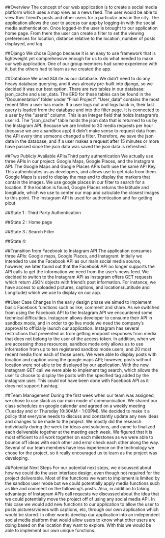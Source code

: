 ##Overview
The concept of our web application is to create a social media platform which uses a map view as a news feed. The user would be able to view their friend’s posts and other users for a particular area in the city. The application allows the user to access our app by logging-in with the social media authentication. Once logged-in the user is brought to our application home page. From there the user can create a filter to set the viewing preferences for location, distance relative to the location, number of posts displayed, and tag.

##Django
We chose Django because it is an easy to use framework that is lightweight yet comprehensive enough for us to do what needed to make our web application. One of our group members had some experience with it, but the others had to learn as we created the app.

##Database
	We used SQLite as our database. We didn’t need to do any heavy database querying, and it was already pre-built into django, so we decided it was our best option. There are two tables in our database: json_cache and user_data. The ERD for these tables can be found in the “Documentation” folder under “Final Project”. “User_data” contains the most recent filter a user has made. If a user logs out and logs back in, their last query is loaded from the database and into the filter page. It is connected to a user by the “userid” column. This is an integer field that holds Instagram’s user id. The “json_cache” table holds the json data that is returned to us by the Instagram API. Because we are limited to 30 media requests per hour (because we are a sandbox app) it didn’t make sense to request data from the API every time someone changed a filter. Therefore, we save the json data in the database, and if a user makes a request after 15 minutes or more have passed since the json data was saved the json data is refreshed.

##Two Publicly Available APIs/Third party authentication
	We actually use three APIs in our project: Google Maps, Google Places, and the Instagram API. The Google Maps and Google Places APIs both use the same API Key. This authenticates us as developers, and allows use to get data from them. Google Maps is used to display the map and to display the markers that contain the images. We use google places in our filter to search for a location. If the location is found, Google Places returns the latitude and longitude, which we use to center our map and calculate the closest images to this point. 
	The Instagram API is used for authentication and for getting picut


##State 1 : Third Party Authentication

##State 2 : Home page

##State 3 : Search Filter

##State 4: 

##Transition from Facebook to Instagram API
The application consumes three APIs: Google maps, Google Places, and Instagram. Initially we intended to use the Facebook API as our main social media source, however, we later found out that the Facebook API no longer supports the API calls to get the information we need from the user’s news feed. We decided to switch to the Instagram API as Instagram offers GET requests which return JSON objects with friend’s post information. For instance, we have access to uploaded pictures, captions, and locations(Latitude and Longitude) which we use to display on our app. 

##User Case Changes
In the early design phase we aimed to implement basic Facebook functions such as like, comment and share. As we switched from using the  Facebook API to the Instagram API we encountered some technical difficulties. Instagram allows developer to consume their API in sandbox mode, and in order to go live mode we need the company’s approval to officially launch our application. Instagram has several restrictions that prevented us from getting endpoint responses from media that does not belong to the user of the access token. In addition, when we are accessing those resources, sandbox mode only allows us to use information from up to ten registered sandbox mode users, and 20 most recent media from each of those users. 
	We were able to display posts with location and caption using the google maps API; however, posts without location were not able to be displayed by our application. 
	With the new Instagram GET call we were able to implement tag search, which allows the user to choose to display the posts with the specified tag added by the instagram user. This could not have been done with Facebook API as it does not support hashtag.

##Team Management
	During the first week when our team was assigned, we chose to use slack as our main mode of communication. We shared our class schedules on google calendar and agreed on a weekly meeting (Tuesday and or Thursday 10:30AM - 1:00PM). We decided to make it a policy that everyone needs to discuss and constantly update any new ideas and changes to be made to the project. We mostly did the research individually during the week for ideas and solutions, and came to finalized each deliverable together at the meeting each week. We figured that it is most efficient to all work together on each milestones as we were able to bounce off ideas with each other and error check each other along the way. Several of our team members have less experience on the technology we chose for the project, so it really encouraged us to learn as the project was developing.

##Potential Next Steps
	For our potential next steps, we discussed about how we could do the user interface design, even though not required for the project deliverable. Most of the functions we want to implement is limited by the sandbox user mode but we could potentially apply media functions such as like and comment on the following’s posts. 
	Also, in addition to taking advantage of Instagram APIs call requests we discussed about the idea that we could potentially move the project off of using any social media API. In this case we would add new functions to our application to allow the user to posts pictures/videos with captions, etc, through our own application which would be stored. In other words develop our application into an independent social media platform that would allow users to know what other users are doing based on the location they want to explore. With this we would be able to implement our own unique functions.


 

